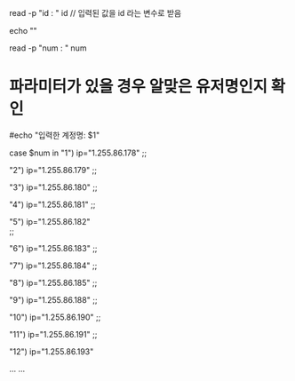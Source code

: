 read -p "id : " id   // 입력된 값을 id 라는 변수로 받음

echo ""


read -p "num : " num

# 파라미터가 있을 경우 알맞은 유저명인지 확인
\#echo "입력한 계정명: $1"

case $num in
  "1")
    ip="1.255.86.178"
    ;;

  "2")
    ip="1.255.86.179"
    ;;

  "3")
    ip="1.255.86.180"
    ;;

  "4")
    ip="1.255.86.181"
    ;;

  "5")
    ip="1.255.86.182"   
    ;;

  "6")
    ip="1.255.86.183"
    ;;

  "7")
    ip="1.255.86.184"
    ;;

  "8")
    ip="1.255.86.185"
    ;;

  "9")
    ip="1.255.86.188"
    ;;

  "10")
    ip="1.255.86.190"
    ;;

  "11")
    ip="1.255.86.191"
    ;;

  "12")
    ip="1.255.86.193"

...
...